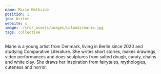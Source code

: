 ```yaml
---
name: Marie Mathilde
position: 1
job: Writer
website: x
image: ./src/_assets/images/uploads/marie.jpg
tags: collective
---
```

Marie is a young artist from Denmark, living in Berlin since 2020 and studying Comparative Literature. She writes short stories, makes drawings, video performances and does sculptures from salted dough, candy, chains and white clay. She draws her inspiration from fairytales, mythologies, cuteness and horror.